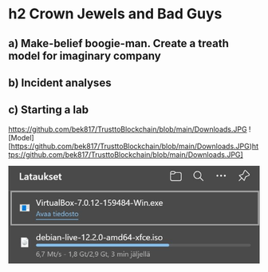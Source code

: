 # h2 Crown Jewels and Bad Guys
## a) Make-belief boogie-man. Create a treath model for imaginary company



## b) Incident analyses



## c) Starting a lab

https://github.com/bek817/TrusttoBlockchain/blob/main/Downloads.JPG
![Model][https://github.com/bek817/TrusttoBlockchain/blob/main/Downloads.JPG)https://github.com/bek817/TrusttoBlockchain/blob/main/Downloads.JPG]


![Model](https://github.com/bek817/TrusttoBlockchain/blob/main/Downloads.JPG)
